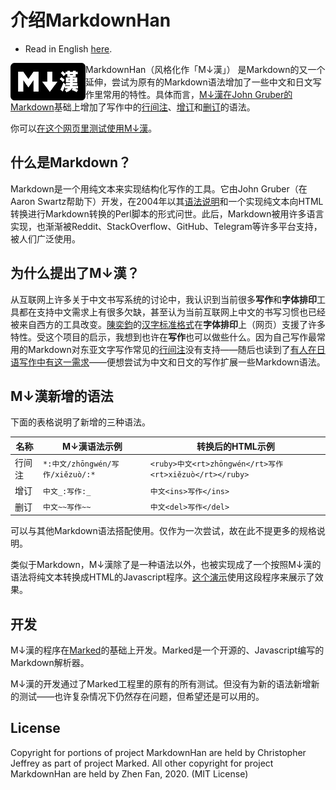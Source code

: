 
# 介绍MarkdownHan

* Read in English [here](README.md).

<img width="120px" height="60px" src="docs/img/markdown-han-logo.png" align="left" />

MarkdownHan（风格化作「M↓漢」） 是Markdown的又一个延伸，尝试为原有的Markdown语法增加了一些中文和日文写作里常用的特性。具体而言，[M↓漢在John Gruber的Markdown](https://daringfireball.net/projects/markdown/)基础上增加了写作中的[行间注](https://www.w3.org/International/articles/ruby/markup.en)、[增订](https://developer.mozilla.org/en-US/docs/Web/HTML/Element/ins)和[删订](https://developer.mozilla.org/en-US/docs/Web/HTML/Element/del)的语法。

你可以[在这个网页里测试使用M↓漢](http://playground.alexfan.dev/markdownhan)。

## 什么是Markdown？

Markdown是一个用纯文本来实现结构化写作的工具。它由John Gruber（在Aaron Swartz帮助下）开发，在2004年以其[语法说明](http://daringfireball.net/projects/markdown/syntax)和一个实现纯文本向HTML转换进行Markdown转换的Perl脚本的形式问世。此后，Markdown被用许多语言实现，也渐渐被Reddit、StackOverflow、GitHub、Telegram等许多平台支持，被人们广泛使用。

## 为什么提出了M↓漢？

从互联网上许多关于中文书写系统的讨论中，我认识到当前很多**写作**和**字体排印**工具都在支持中文需求上有很多欠缺，甚至认为当前互联网上中文的书写习惯也已经被来自西方的工具改变。[陳奕鈞](https://www.thetype.com/author/ethantw/)的[汉字标准格式](https://hanzi.pro/)在**字体排印**上（网页）支援了许多特性。受这个项目的启示，我想到也许在**写作**也可以做些什么。因为自己写作最常用的Markdown对东亚文字写作常见的[行间注](https://www.w3.org/International/articles/ruby/markup.en)没有支持——随后也读到了[有人在日语写作中有这一需求](https://discourse.gohugo.io/t/using-furigana-ruby-with-markdown/15156)——便想尝试为中文和日文的写作扩展一些Markdown语法。

## M↓漢新增的语法

下面的表格说明了新增的三种语法。

|名称   	|M↓漢语法示例   	|转换后的HTML示例   	|
|---	|---	|---	|
|行间注   	|`*:中文/zhōngwén/写作/xiězuò/:*`   	|`<ruby>中文<rt>zhōngwén</rt>写作<rt>xiězuò</rt></ruby>`   	|
|增订   	|`中文_:写作:_`   	|`中文<ins>写作</ins>`   	|
|删订   	|`中文~~写作~~`   	|`中文<del>写作</del>`   	|

可以与其他Markdown语法搭配使用。仅作为一次尝试，故在此不提更多的规格说明。

类似于Markdown，M↓漢除了是一种语法以外，也被实现成了一个按照M↓漢的语法将纯文本转换成HTML的Javascript程序。[这个演示]()使用这段程序来展示了效果。

## 开发

M↓漢的程序在[Marked](https://github.com/markedjs/marked)的基础上开发。Marked是一个开源的、Javascript编写的Markdown解析器。

M↓漢的开发通过了Marked工程里的原有的所有测试。但没有为新的语法新增新的测试——也许复杂情况下仍然存在问题，但希望还是可以用的。

## License

Copyright for portions of project MarkdownHan are held by Christopher Jeffrey as part of project Marked. All other copyright for project MarkdownHan are held by Zhen Fan, 2020. (MIT License)
